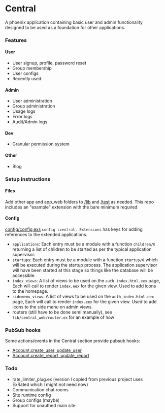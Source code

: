 # Central
A phoenix application containing basic user and admin functionality designed to be used as a foundation for other applications.

### Features
#### User
- User signup, profile, password reset
- Group membership
- User configs
- Recently used

#### Admin
- User administration
- Group administration
- Usage logs
- Error logs
- Audit/Admin logs

#### Dev
- Granular permission system

#### Other
- Blog

### Setup instructions
#### Files
Add other app and app_web folders to [/lib](/lib) and [/test](/test) as needed. This repo includes an "example" extension with the bare minimum required 

#### Config
[config/config.exs](config/config.exs) `config :central, Extensions` has keys for adding references to the extended applications.
- `applications`: Each entry must be a module with a function `children/0` returning a list of children to be started as per the typical application supervisor.
- `startups`: Each entry must be a module with a function `startup/0` which will be executed during the startup process. The application supervisor will have been started at this stage so things like the database will be accessible.
- `index_views`: A list of views to be used on the `auth_index.html.eex` page, Each will call to render `index.eex` for the given view. Used to add icons to the homepage.
- `sidemenu_views`: A list of views to be used on the `auth_index.html.eex` page, Each will call to render `index.eex` for the given view. Used to add icons to the side menu on admin views.
- routers (still have to be done semi manually), see `lib/central_web/router.ex` for an example of how

### PubSub hooks
Some actions/events in the Central section provide pubsub hooks:
- [Account.create_user, update_user](lib/central/account.ex)
- [Account.create_report, update_report](lib/central/account.ex)

### Todo
- rate_limiter_plug.ex (version I copied from previous project uses ExRated which I might not need now)
- Communication chat rooms
- Site runtime config
- Group configs (maybe)
- Support for unauthed main site
